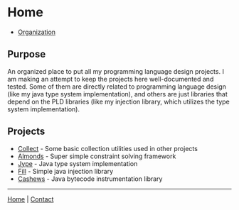 # Home

- [Organization](https://github.com/HoneyRoasted)

## Purpose

An organized place to put all my programming language design projects. I am making an attempt to keep the
projects here well-documented and tested. Some of them are directly related to programming language design (like my 
java type system implementation), and others are just libraries that depend on the PLD libraries (like my injection library,
which utilizes the type system implementation).

## Projects

- [Collect](collect/landing.md) - Some basic collection utilities used in other projects
- [Almonds](almonds/landing.md) - Super simple constraint solving framework 
- [Jype](jype/landing.md) - Java type system implementation
- [Fill](fill/landing.md) - Simple java injection library
- [Cashews](Cashews/landing.md) - Java bytecode instrumentation library

---
[Home](index.md) | [Contact](contact.md)